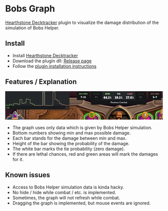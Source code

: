 # Bobs Graph
[Hearthstone Decktracker][1] plugin to visualize the damage distribution of the simulation of Bobs Helper.

## Install
- Install [Hearthstone Decktracker][1]
- Download the plugin dll: [Release page][2]
- Follow the [plugin installation instructions][3]

## Features / Explanation
![Bobs Graph in action](/readmeMedia/graph.png)
- The graph uses only data which is given by Bobs Helper simulation.
- Bottom numbers showing min and max possible damage.
- Each bar stands for the damage between min and max.
- Height of the bar showing the probability of the damage.
- The white bar marks the tie probability (zero damage).
- If there are lethal chances, red and green areas will mark the damages for it.

## Known issues
- Access to Bobs Helper simulation data is kinda hacky.
- No hide / hide while combat / etc. is implemented.
- Sometimes, the graph will not refresh while combat.
- Dragging the graph is implemented, but mouse events are ignored.


[1]: https://github.com/HearthSim/Hearthstone-Deck-Tracker
[2]: https://github.com/Wasserwecken/BobsGraph/releases/
[3]: https://github.com/HearthSim/Hearthstone-Deck-Tracker/wiki/Available-Plugins